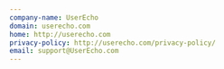 ```yaml
---
company-name: UserEcho
domain: userecho.com
home: http://userecho.com
privacy-policy: http://userecho.com/privacy-policy/
email: support@UserEcho.com
---
```




